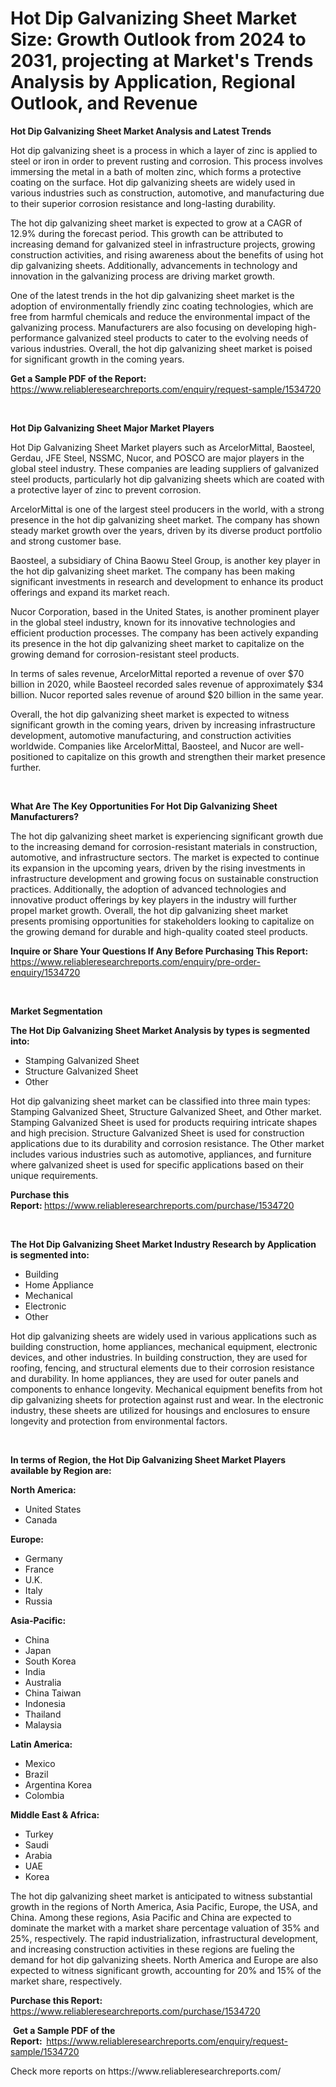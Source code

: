 <p><h1>Hot Dip Galvanizing Sheet Market Size: Growth Outlook from 2024 to 2031, projecting at Market's Trends Analysis by Application, Regional Outlook, and Revenue</h1></p><p><strong>Hot Dip Galvanizing Sheet Market Analysis and Latest Trends</strong></p>
<p><p>Hot dip galvanizing sheet is a process in which a layer of zinc is applied to steel or iron in order to prevent rusting and corrosion. This process involves immersing the metal in a bath of molten zinc, which forms a protective coating on the surface. Hot dip galvanizing sheets are widely used in various industries such as construction, automotive, and manufacturing due to their superior corrosion resistance and long-lasting durability.</p><p>The hot dip galvanizing sheet market is expected to grow at a CAGR of 12.9% during the forecast period. This growth can be attributed to increasing demand for galvanized steel in infrastructure projects, growing construction activities, and rising awareness about the benefits of using hot dip galvanizing sheets. Additionally, advancements in technology and innovation in the galvanizing process are driving market growth.</p><p>One of the latest trends in the hot dip galvanizing sheet market is the adoption of environmentally friendly zinc coating technologies, which are free from harmful chemicals and reduce the environmental impact of the galvanizing process. Manufacturers are also focusing on developing high-performance galvanized steel products to cater to the evolving needs of various industries. Overall, the hot dip galvanizing sheet market is poised for significant growth in the coming years.</p></p>
<p><strong>Get a Sample PDF of the Report:&nbsp;</strong> <a href="https://www.reliableresearchreports.com/enquiry/request-sample/1534720">https://www.reliableresearchreports.com/enquiry/request-sample/1534720</a></p>
<p>&nbsp;</p>
<p><strong>Hot Dip Galvanizing Sheet Major Market Players</strong></p>
<p><p>Hot Dip Galvanizing Sheet Market players such as ArcelorMittal, Baosteel, Gerdau, JFE Steel, NSSMC, Nucor, and POSCO are major players in the global steel industry. These companies are leading suppliers of galvanized steel products, particularly hot dip galvanizing sheets which are coated with a protective layer of zinc to prevent corrosion.</p><p>ArcelorMittal is one of the largest steel producers in the world, with a strong presence in the hot dip galvanizing sheet market. The company has shown steady market growth over the years, driven by its diverse product portfolio and strong customer base.</p><p>Baosteel, a subsidiary of China Baowu Steel Group, is another key player in the hot dip galvanizing sheet market. The company has been making significant investments in research and development to enhance its product offerings and expand its market reach.</p><p>Nucor Corporation, based in the United States, is another prominent player in the global steel industry, known for its innovative technologies and efficient production processes. The company has been actively expanding its presence in the hot dip galvanizing sheet market to capitalize on the growing demand for corrosion-resistant steel products.</p><p>In terms of sales revenue, ArcelorMittal reported a revenue of over $70 billion in 2020, while Baosteel recorded sales revenue of approximately $34 billion. Nucor reported sales revenue of around $20 billion in the same year.</p><p>Overall, the hot dip galvanizing sheet market is expected to witness significant growth in the coming years, driven by increasing infrastructure development, automotive manufacturing, and construction activities worldwide. Companies like ArcelorMittal, Baosteel, and Nucor are well-positioned to capitalize on this growth and strengthen their market presence further.</p></p>
<p>&nbsp;</p>
<p><strong>What Are The Key Opportunities For Hot Dip Galvanizing Sheet Manufacturers?</strong></p>
<p><p>The hot dip galvanizing sheet market is experiencing significant growth due to the increasing demand for corrosion-resistant materials in construction, automotive, and infrastructure sectors. The market is expected to continue its expansion in the upcoming years, driven by the rising investments in infrastructure development and growing focus on sustainable construction practices. Additionally, the adoption of advanced technologies and innovative product offerings by key players in the industry will further propel market growth. Overall, the hot dip galvanizing sheet market presents promising opportunities for stakeholders looking to capitalize on the growing demand for durable and high-quality coated steel products.</p></p>
<p><strong>Inquire or Share Your Questions If Any Before Purchasing This Report:</strong> <a href="https://www.reliableresearchreports.com/enquiry/pre-order-enquiry/1534720">https://www.reliableresearchreports.com/enquiry/pre-order-enquiry/1534720</a></p>
<p>&nbsp;</p>
<p><strong>Market Segmentation</strong></p>
<p><strong>The Hot Dip Galvanizing Sheet Market Analysis by types is segmented into:</strong></p>
<p><ul><li>Stamping Galvanized Sheet</li><li>Structure Galvanized Sheet</li><li>Other</li></ul></p>
<p><p>Hot dip galvanizing sheet market can be classified into three main types: Stamping Galvanized Sheet, Structure Galvanized Sheet, and Other market. Stamping Galvanized Sheet is used for products requiring intricate shapes and high precision. Structure Galvanized Sheet is used for construction applications due to its durability and corrosion resistance. The Other market includes various industries such as automotive, appliances, and furniture where galvanized sheet is used for specific applications based on their unique requirements.</p></p>
<p><strong>Purchase this Report:&nbsp;</strong><a href="https://www.reliableresearchreports.com/purchase/1534720">https://www.reliableresearchreports.com/purchase/1534720</a></p>
<p>&nbsp;</p>
<p><strong>The Hot Dip Galvanizing Sheet Market Industry Research by Application is segmented into:</strong></p>
<p><ul><li>Building</li><li>Home Appliance</li><li>Mechanical</li><li>Electronic</li><li>Other</li></ul></p>
<p><p>Hot dip galvanizing sheets are widely used in various applications such as building construction, home appliances, mechanical equipment, electronic devices, and other industries. In building construction, they are used for roofing, fencing, and structural elements due to their corrosion resistance and durability. In home appliances, they are used for outer panels and components to enhance longevity. Mechanical equipment benefits from hot dip galvanizing sheets for protection against rust and wear. In the electronic industry, these sheets are utilized for housings and enclosures to ensure longevity and protection from environmental factors.</p></p>
<p>&nbsp;</p>
<p><strong>In terms of Region, the Hot Dip Galvanizing Sheet Market Players available by Region are:</strong></p>
<p>
    <p> <strong> North America: </strong>
        <ul>
            <li>United States</li>
            <li>Canada</li>
        </ul>
        </p> 
    <p> <strong> Europe: </strong>
        <ul>
            <li>Germany</li>
            <li>France</li>
            <li>U.K.</li>
            <li>Italy</li>
            <li>Russia</li>
        </ul>
        </p> 
    <p> <strong> Asia-Pacific: </strong>
        <ul>
            <li>China</li>
            <li>Japan</li>
            <li>South Korea</li>
            <li>India</li>
            <li>Australia</li>
            <li>China Taiwan</li>
            <li>Indonesia</li>
            <li>Thailand</li>
            <li>Malaysia</li>
        </ul>
        </p> 
    <p> <strong> Latin America: </strong>
        <ul>
            <li>Mexico</li>
            <li>Brazil</li>
            <li>Argentina Korea</li>
            <li>Colombia</li>
        </ul>
        </p> 
    <p> <strong> Middle East & Africa: </strong>
        <ul>
            <li>Turkey</li>
            <li>Saudi</li>
            <li>Arabia</li>
            <li>UAE</li>
            <li>Korea</li>
        </ul>
    </p>
    </p>
<p><p>The hot dip galvanizing sheet market is anticipated to witness substantial growth in the regions of North America, Asia Pacific, Europe, the USA, and China. Among these regions, Asia Pacific and China are expected to dominate the market with a market share percentage valuation of 35% and 25%, respectively. The rapid industrialization, infrastructural development, and increasing construction activities in these regions are fueling the demand for hot dip galvanizing sheets. North America and Europe are also expected to witness significant growth, accounting for 20% and 15% of the market share, respectively.</p></p>
<p><strong>Purchase this Report: </strong><a href="https://www.reliableresearchreports.com/purchase/1534720">https://www.reliableresearchreports.com/purchase/1534720</a></p>
<p>&nbsp;<strong>Get a Sample PDF of the Report:&nbsp;&nbsp;</strong><a href="https://www.reliableresearchreports.com/enquiry/request-sample/1534720">https://www.reliableresearchreports.com/enquiry/request-sample/1534720</a></p>
<p><strong></strong></p>
<p>Check more reports on https://www.reliableresearchreports.com/</p>